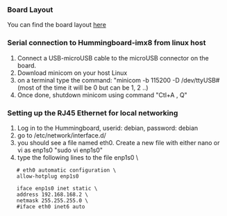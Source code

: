 
### Board Layout
You can find the board layout [here](https://www.solid-run.com/nxp-i-mx8m-family/hummingboard-m/)
### Serial connection to Hummingboard-imx8 from linux host
1. Connect a USB-microUSB cable to the microUSB connector on the board.
2. Download minicom on your host Linux
3. on a terminal type the command: "minicom -b 115200 -D /dev/ttyUSB#(most of the time it will be 0 but can be 1, 2 ..)
4. Once done, shutdown minicom using command "Ctl+A , Q"

### Setting up the RJ45 Ethernet for local networking
1. Log in to the Hummingboard, userid: debian, password: debian
2. go to /etc/network/interface.d/
3. you should see a file named eth0. Create a new file with either nano or vi as enp1s0
          "sudo vi enp1s0"
4. type the following lines to the file enp1s0 \
  
  ```
     # eth0 automatic configuration \
     allow-hotplug enp1s0 

     iface enp1s0 inet static \
     address 192.168.168.2 \
     netmask 255.255.255.0 \
     #iface eth0 inet6 auto
  ```
